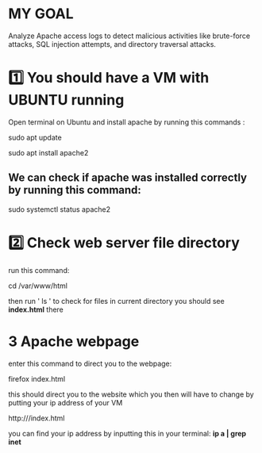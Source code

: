 # MY GOAL
Analyze Apache access logs to detect malicious activities like brute-force attacks, SQL injection attempts, and directory traversal attacks.

# 1️⃣ You should have a VM with UBUNTU running

Open terminal on Ubuntu and install apache by running this commands :

sudo apt update

sudo apt install apache2

<h2> We can check if apache was installed correctly by running this command: </h2> 
  
  sudo systemctl status apache2

  # 2️⃣ Check web server file directory

run this command:

cd /var/www/html

then run ' ls ' to check for files in current directory you should see **index.html** there

# 3 Apache webpage

enter this command to direct you to the webpage:

firefox index.html

this should direct you to the website which you then will have to change by putting your ip address of your VM

http://<IpAddress>/index.html

you can find your ip address by inputting this in your terminal: **ip a | grep inet**
